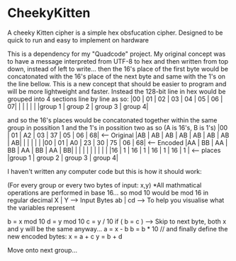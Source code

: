 # CheekyKitten
A cheeky Kitten cipher is a simple hex obsfucation cipher. Designed to be quick to run and easy to implement on hardware

This is a dependency for my "Quadcode" project. My original concept was to have a message interpreted from UTF-8 to hex and then written from top down, instead of left to write... then the 16's place of the first byte would be concatonated with the 16's place of the next byte and same with the 1's on the line bellow. This is a new concept that should be easier to program and will be more lightweight and faster. Instead the 128-bit line in hex would be grouped into 4 sections line by line as so:
|00 | 01 | 02 | 03 | 04 | 05 | 06 | 07|
|        |         |         |        |
|group 1 | group 2 | group 3 | group 4|

and so the 16's places would be concatonated together within the same group in possition 1 and the 1's in possition two
as so (A is 16's, B is 1's)
|00 | 01 | A2 | 03 | 37 | 05 | 06 | 68| <-- Original
|AB | AB | AB | AB | AB | AB | AB | AB|
|        |         |         |        |
|00 | 01 | A0 | 23 | 30 | 75 | 06 | 68| <-- Encoded
|AA | BB | AA | BB | AA | BB | AA | BB|
|   |    |    |    |    |    |    |   |
|16 | 1  | 16 | 1  | 16 | 1  | 16 | 1 | <-- places
|group 1 | group 2 | group 3 | group 4|

I haven't written any computer code but this is how it should work:

(For every group or every two bytes of input: x,y)
*All mathmatical operations are performed in base 16... so mod 10 would be mod 16 in regular decimal
 X | Y --> Input Bytes
ab | cd --> To help you visualise what the variables represent

b = x mod 10
d = y mod 10
c = y / 10
  if ( b = c ) --> Skip to next byte, both x and y will be the same anyway...
a = x - b
b = b * 10 //
and finally define the new encoded bytes:
x = a + c
y = b + d

Move onto next group...
